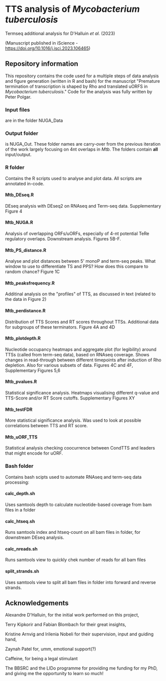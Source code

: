 # TTS analysis of _Mycobacterium tuberculosis_
Termseq additional analysis for  D'Halluin _et al._ (2023)

(Manuscript published in iScience -  https://doi.org/10.1016/j.isci.2023.106465)

## Repository information

This repository contains the code used for a multiple steps of data analysis and figure generation (written in R and bash) for the manuscript "Premature termination of transcription is shaped by Rho and translated uORFS in _Mycobacterium tuberculosis_."  Code for the analysis was fully written by Peter Polgar.

### Input files
are in the folder NUGA_Data 

### Output folder
is NUGA_Out. These folder names are carry-over from the previous iteration of the work largely focusing on 4nt overlaps in _Mtb_. The folders contain **all** input/output.

### R folder
Contains the R scripts used to analyse and plot data. All scripts are annotated in-code.

#### Mtb_DEseq.R
DEseq analysis with DEseq2 on RNAseq and Term-seq data. Supplementary Figure 4

#### Mtb_NUGA.R
Analysis of overlapping ORFs/uORFs, especially of 4-nt potential TeRe regulatory overlaps. Downstream analysis.
Figures 5B-F.

#### Mtb_PS_distance.R
Analyse and plot distances between 5' monoP and term-seq peaks. What window to use to differentiate TS and PPS? How does this compare to random chance?
Figure 1C

#### Mtb_peaksfrequency.R
Additinal analysis on the "profiles" of TTS, as discussed in text (related to the data in Figure 2)

#### Mtb_perdistance.R
Distribution of TTS Scores and RT scores throughout TTSs. Additional data for subgroups of these terminators.
Figure 4A and 4D

#### Mtb_plotdepth.R
Nucleotide occupancy heatmaps and aggregate plot (for legibility) around TTSs (called from term-seq data), based on RNAseq coverage. Shows changes in read-through between different timepoints after induction of Rho depletion. Also for various subsets of data.
Figures 4C and 4F, Supplementary Figures 5,6

#### Mtb_pvalues.R
Statistical significance analysis. Heatmaps visualising different q-value and TTS-Score and/or RT Score cutoffs.
Supplementary Figures XY

#### Mtb_testFDR
More statistical significance analysis. Was used to look at possible correlations between TTS and RT score.

#### Mtb_uORF_TTS
Statistical analysis checking coocurrence between CondTTS and leaders that might encode for uORF.

### Bash folder
Contains bash scipts used to automate RNAseq and term-seq data processing:

#### calc_depth.sh
Uses samtools depth to calculate nucleotide-based coverage from bam files in a folder

#### calc_htseq.sh
Runs samtools index and htseq-count on all bam files in folder, for downstream DEseq analysis.

#### calc_nreads.sh
Runs samtools view to quickly chek number of reads for all bam files

#### split_strands.sh
Uses samtools view to split all bam files in folder into forward and reverse strands. 


## Acknowledgements

Alexandre D'Halluin, for the initial work performed on this project,

Terry Kipkorir and Fabian Blombach for their great insights,

Kristine Arnvig and Irilenia Nobeli for their supervision, input and guiding hand,

Zaynah Patel for, umm, emotional support(?)

Caffeine, for being a legal stimulant

The BBSRC and the LIDo programme for providing me funding for my PhD, and giving me the opportunity to learn so much!
